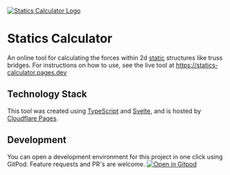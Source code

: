 [![Statics Calculator Logo](https://user-images.githubusercontent.com/12852902/166159929-a0470dac-6b54-4a4a-a391-b6a80b226c8d.png)](https://statics-calculator.pages.dev)

# Statics Calculator
An online tool for calculating the forces within 2d [static](https://en.wikipedia.org/wiki/Statics) structures like truss bridges. For instructions on how to use, see the live tool at https://statics-calculator.pages.dev

## Technology Stack
This tool was created using [TypeScript](https://www.typescriptlang.org/) and [Svelte](https://svelte.dev/), and is hosted by [Cloudflare Pages](https://pages.cloudflare.com/).

## Development
You can open a development environment for this project in one click using GitPod. Feature requests and PR's are welcome.
[![Open in Gitpod](https://gitpod.io/button/open-in-gitpod.svg)](https://gitpod.io/#https://github.com/gitpod-io/template-sveltejs)

